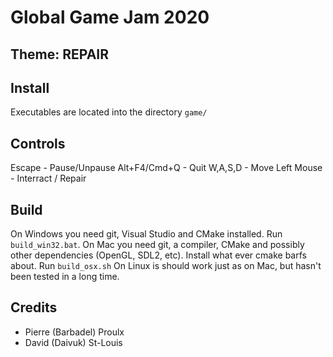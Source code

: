# Global Game Jam 2020
## Theme: **REPAIR**

## Install
Executables are located into the directory `game/`

## Controls
Escape - Pause/Unpause
Alt+F4/Cmd+Q - Quit
W,A,S,D - Move
Left Mouse - Interract / Repair

## Build
On Windows you need git, Visual Studio and CMake installed. Run `build_win32.bat`.
On Mac you need git, a compiler, CMake and possibly other dependencies (OpenGL, SDL2, etc). Install what ever cmake barfs about. Run `build_osx.sh`
On Linux is should work just as on Mac, but hasn't been tested in a long time.

## Credits
- Pierre (Barbadel) Proulx
- David (Daivuk) St-Louis
